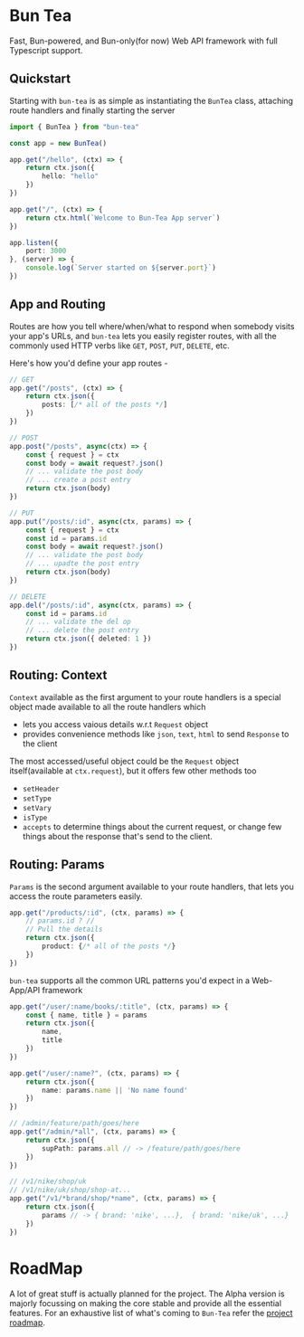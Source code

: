 # Bun Tea
Fast, Bun-powered, and Bun-only(for now) Web API framework with full Typescript support.

## Quickstart
Starting with `bun-tea` is as simple as instantiating the `BunTea` class, attaching route handlers and finally starting the server
```ts
import { BunTea } from "bun-tea"

const app = new BunTea()

app.get("/hello", (ctx) => {
    return ctx.json({
        hello: "hello"
    })
})

app.get("/", (ctx) => {
    return ctx.html(`Welcome to Bun-Tea App server`)
})

app.listen({
    port: 3000
}, (server) => {
    console.log(`Server started on ${server.port}`)
})
```
## App and Routing
Routes are how you tell where/when/what to respond when somebody visits your app's URLs, and `bun-tea` lets you easily register routes, with all the commonly used HTTP verbs like `GET`, `POST`, `PUT`, `DELETE`, etc.

Here's how you'd define your app routes -

```ts
// GET
app.get("/posts", (ctx) => {
    return ctx.json({
        posts: [/* all of the posts */]
    })
})

// POST
app.post("/posts", async(ctx) => {
    const { request } = ctx
    const body = await request?.json()
    // ... validate the post body
    // ... create a post entry
    return ctx.json(body)
})

// PUT
app.put("/posts/:id", async(ctx, params) => {
    const { request } = ctx
    const id = params.id
    const body = await request?.json()
    // ... validate the post body
    // ... upadte the post entry
    return ctx.json(body)
})

// DELETE
app.del("/posts/:id", async(ctx, params) => {
    const id = params.id
    // ... validate the del op
    // ... delete the post entry
    return ctx.json({ deleted: 1 })
})

```
## Routing: Context
`Context` available as the first argument to your route handlers is a special object made available to all the route handlers which
- lets you access vaious details w.r.t `Request` object
- provides convenience methods like `json`, `text`, `html` to send `Response` to the client

The most accessed/useful object could be the `Request` object itself(available at `ctx.request`), but it offers few other methods too
- `setHeader`
- `setType`
- `setVary`
- `isType`
- `accepts`
to determine things about the current request, or change few things about the response that's send to the client.

## Routing: Params
`Params` is the second argument available to your route handlers, that lets you access the route parameters easily.
```ts
app.get("/products/:id", (ctx, params) => {
    // params.id ? //
    // Pull the details
    return ctx.json({
        product: {/* all of the posts */}
    })
})
```
`bun-tea` supports all the common URL patterns you'd expect in a Web-App/API framework
```ts
app.get("/user/:name/books/:title", (ctx, params) => {
    const { name, title } = params
    return ctx.json({
        name,
        title
    })
})

app.get("/user/:name?", (ctx, params) => {
    return ctx.json({
        name: params.name || 'No name found'
    })
})

// /admin/feature/path/goes/here
app.get("/admin/*all", (ctx, params) => {
    return ctx.json({
        supPath: params.all // -> /feature/path/goes/here
    })
})

// /v1/nike/shop/uk
// /v1/nike/uk/shop/shop-at...
app.get("/v1/*brand/shop/*name", (ctx, params) => {
    return ctx.json({
        params // -> { brand: 'nike', ...},  { brand: 'nike/uk', ...}
    })
})
```

# RoadMap
A lot of great stuff is actually planned for the project. The Alpha version is majorly focussing on making the core stable and provide all the essential features. For an exhaustive list of what's coming to `Bun-Tea` refer the [project roadmap](https://github.com/users/one-aalam/projects/3/views/1).
